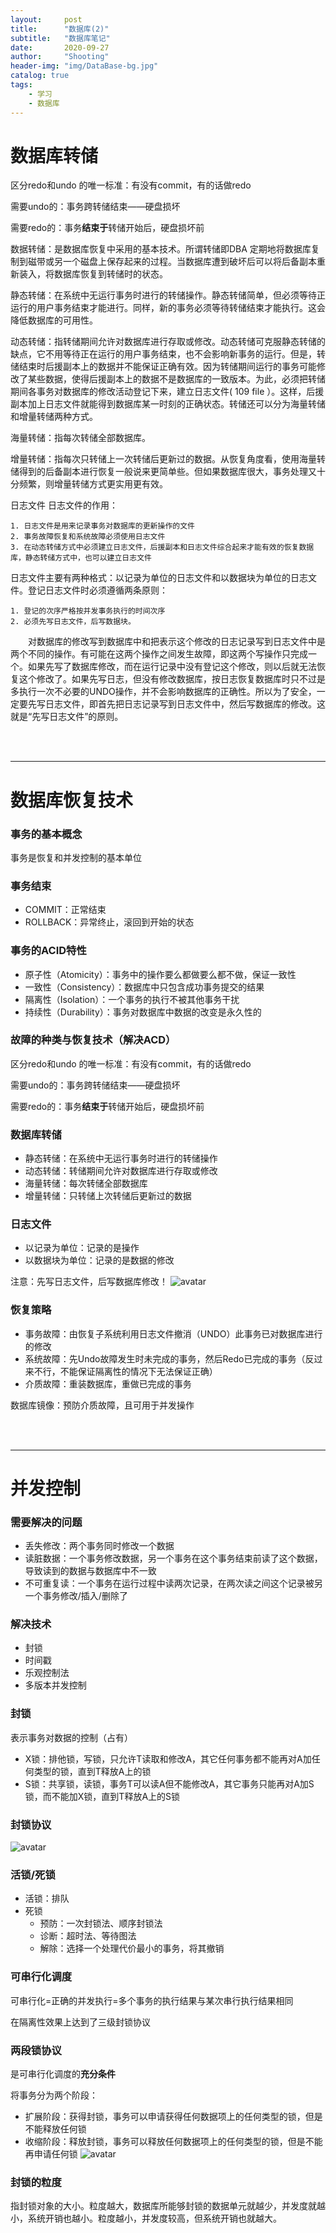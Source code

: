 ```yaml
---
layout:     post
title:      "数据库(2)"
subtitle:   "数据库笔记"
date:       2020-09-27
author:     "Shooting"
header-img: "img/DataBase-bg.jpg"
catalog: true
tags:
	- 学习
	- 数据库
---
```


# 数据库转储

区分redo和undo 的唯一标准：有没有commit，有的话做redo

需要undo的：事务跨转储结束——硬盘损坏

需要redo的：事务**结束于**转储开始后，硬盘损坏前

数据转储：是数据库恢复中采用的基本技术。所谓转储即DBA 定期地将数据库复制到磁带或另一个磁盘上保存起来的过程。当数据库遭到破坏后可以将后备副本重新装入，将数据库恢复到转储时的状态。

静态转储：在系统中无运行事务时进行的转储操作。静态转储简单，但必须等待正运行的用户事务结束才能进行。同样，新的事务必须等待转储结束才能执行。这会降低数据库的可用性。

动态转储：指转储期间允许对数据库进行存取或修改。动态转储可克服静态转储的缺点，它不用等待正在运行的用户事务结束，也不会影响新事务的运行。但是，转储结束时后援副本上的数据并不能保证正确有效。因为转储期间运行的事务可能修改了某些数据，使得后援副本上的数据不是数据库的一致版本。为此，必须把转储期间各事务对数据库的修改活动登记下来，建立日志文件( 109 file ）。这样，后援副本加上日志文件就能得到数据库某一时刻的正确状态。转储还可以分为海量转储和增量转储两种方式。

海量转储：指每次转储全部数据库。

增量转储：指每次只转储上一次转储后更新过的数据。从恢复角度看，使用海量转储得到的后备副本进行恢复一般说来更简单些。但如果数据库很大，事务处理又十分频繁，则增量转储方式更实用更有效。

日志文件
日志文件的作用：

	1. 日志文件是用来记录事务对数据库的更新操作的文件
	2. 事务故障恢复和系统故障必须使用日志文件
	3. 在动态转储方式中必须建立日志文件，后援副本和日志文件综合起来才能有效的恢复数据库，静态转储方式中，也可以建立日志文件

日志文件主要有两种格式：以记录为单位的日志文件和以数据块为单位的日志文件。登记日志文件时必须遵循两条原则：

	1. 登记的次序严格按并发事务执行的时间次序
	2. 必须先写日志文件，后写数据块。

　　对数据库的修改写到数据库中和把表示这个修改的日志记录写到日志文件中是两个不同的操作。有可能在这两个操作之间发生故障，即这两个写操作只完成一个。如果先写了数据库修改，而在运行记录中没有登记这个修改，则以后就无法恢复这个修改了。如果先写日志，但没有修改数据库，按日志恢复数据库时只不过是多执行一次不必要的UNDO操作，并不会影响数据库的正确性。所以为了安全，一定要先写日志文件，即首先把日志记录写到日志文件中，然后写数据库的修改。这就是“先写日志文件”的原则。


<br/>
<br/>



---

# 数据库恢复技术


### 事务的基本概念

事务是恢复和并发控制的基本单位


### 事务结束

- COMMIT：正常结束
- ROLLBACK：异常终止，滚回到开始的状态


### 事务的ACID特性

- 原子性（Atomicity）：事务中的操作要么都做要么都不做，保证一致性
- 一致性（Consistency）：数据库中只包含成功事务提交的结果
- 隔离性（Isolation）：一个事务的执行不被其他事务干扰
- 持续性（Durability）：事务对数据库中数据的改变是永久性的


### 故障的种类与恢复技术（解决ACD）

区分redo和undo 的唯一标准：有没有commit，有的话做redo

需要undo的：事务跨转储结束——硬盘损坏

需要redo的：事务**结束于**转储开始后，硬盘损坏前


### 数据库转储

- 静态转储：在系统中无运行事务时进行的转储操作
- 动态转储：转储期间允许对数据库进行存取或修改
- 海量转储：每次转储全部数据库
- 增量转储：只转储上次转储后更新过的数据


### 日志文件

- 以记录为单位：记录的是操作
- 以数据块为单位：记录的是数据的修改

注意：先写日志文件，后写数据库修改！
![avatar](img/in-post/post-database/故障与恢复.png)
 


### 恢复策略

- 事务故障：由恢复子系统利用日志文件撤消（UNDO）此事务已对数据库进行的修改
- 系统故障：先Undo故障发生时未完成的事务，然后Redo已完成的事务（反过来不行，不能保证隔离性的情况下无法保证正确）
- 介质故障：重装数据库，重做已完成的事务

数据库镜像：预防介质故障，且可用于并发操作


<br/>
<br/>



---

# 并发控制


### 需要解决的问题

- 丢失修改：两个事务同时修改一个数据
- 读脏数据：一个事务修改数据，另一个事务在这个事务结束前读了这个数据，导致读到的数据与数据库中不一致
- 不可重复读：一个事务在运行过程中读两次记录，在两次读之间这个记录被另一个事务修改/插入/删除了


### 解决技术

- 封锁
- 时间戳
- 乐观控制法
- 多版本并发控制


### 封锁

表示事务对数据的控制（占有）

- X锁：排他锁，写锁，只允许T读取和修改A，其它任何事务都不能再对A加任何类型的锁，直到T释放A上的锁
- S锁：共享锁，读锁，事务T可以读A但不能修改A，其它事务只能再对A加S锁，而不能加X锁，直到T释放A上的S锁


### 封锁协议
![avatar](img/in-post/post-database/封锁协议.png)
 


### 活锁/死锁

- 活锁：排队
- 死锁
	- 预防：一次封锁法、顺序封锁法
	- 诊断：超时法、等待图法
	- 解除：选择一个处理代价最小的事务，将其撤销


### 可串行化调度

可串行化=正确的并发执行=多个事务的执行结果与某次串行执行结果相同

在隔离性效果上达到了三级封锁协议


### 两段锁协议

是可串行化调度的**充分条件**

将事务分为两个阶段：

- 扩展阶段：获得封锁，事务可以申请获得任何数据项上的任何类型的锁，但是不能释放任何锁
- 收缩阶段：释放封锁，事务可以释放任何数据项上的任何类型的锁，但是不能再申请任何锁
![avatar](img/in-post/post-database/封锁协议总结.png)
 


### 封锁的粒度

指封锁对象的大小。粒度越大，数据库所能够封锁的数据单元就越少，并发度就越小，系统开销也越小。粒度越小，并发度较高，但系统开销也就越大。
